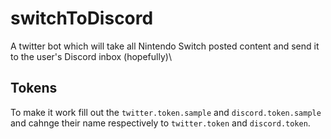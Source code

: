 # switchToDiscord

A twitter bot which will take all Nintendo Switch posted content and send it to the user's Discord inbox (hopefully)\

## Tokens

To make it work fill out the `twitter.token.sample` and `discord.token.sample` and cahnge their name respectively to `twitter.token` and `discord.token`.
